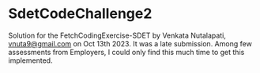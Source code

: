 # SdetCodeChallenge2
Solution for the FetchCodingExercise-SDET by Venkata Nutalapati, vnuta9@gmail.com on Oct 13th 2023. It was a late submission. Among few assessments from Employers, I could only find this much time to get this implemented.
